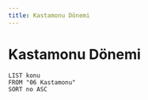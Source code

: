 ```yaml
---
title: Kastamonu Dönemi
---
```

# Kastamonu Dönemi

```dataview
LIST konu
FROM "06 Kastamonu"
SORT no ASC
```

